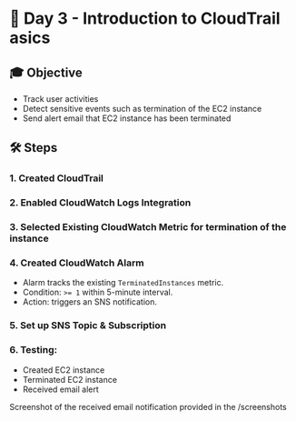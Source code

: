 # 🎯 Day 3 - Introduction to CloudTrail asics

## 🎓 Objective

- Track user activities
- Detect sensitive events such as termination of the EC2 instance
- Send alert email that EC2 instance has been terminated

## 🛠️ Steps

### 1. Created CloudTrail
### 2. Enabled CloudWatch Logs Integration
### 3. Selected Existing CloudWatch Metric for termination of the instance
### 4. Created CloudWatch Alarm
  - Alarm tracks the existing `TerminatedInstances` metric.
  - Condition: `>= 1` within 5-minute interval.
  - Action: triggers an SNS notification.
### 5. Set up SNS Topic & Subscription
### 6. Testing:
  - Created EC2 instance
  - Terminated EC2 instance
  - Received email alert

Screenshot of the received email notification provided in the /screenshots
